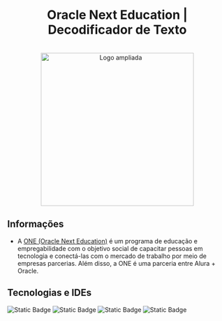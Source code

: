 <h1 align="center">Oracle Next Education | Decodificador de Texto</h1>
<div align="center">
  <br>
  <img src="https://compliancesolucoes.com.br/wp-content/uploads/2022/11/ONE_logo_rgb.png" alt="Logo ampliada" width="350">
  <br>
</div>
<div>
  <h2>Informações</h2>
<ul>
  <li>A <a href="https://www.oracle.com/br/education/oracle-next-education/">ONE (Oracle Next Education)</a> é um programa de educação e empregabilidade com o objetivo social de capacitar pessoas em tecnologia e conectá-las com o mercado de trabalho por meio de empresas parcerias. Além disso, a ONE é uma parceria entre Alura + Oracle.</li>
</ul>
</div>
<div>
        <h2>Tecnologias e IDEs</h2>
  
  ![Static Badge](https://img.shields.io/badge/JavaScript_-grey?style=for-the-badge&logo=JavaScript&logoSize=10)
   ![Static Badge](https://img.shields.io/badge/Css-grey?style=for-the-badge&logo=CSS3&logoSize=10)
  ![Static Badge](https://img.shields.io/badge/HTML-grey?style=for-the-badge&logo=HTML5&logoSize=10)
  ![Static Badge](https://img.shields.io/badge/Visual%20Studio%20Code_-grey?style=for-the-badge&logo=visual%20studio%20code&logoSize=10)
</div>

